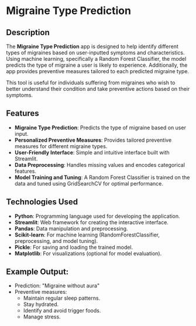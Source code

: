 # Migraine Type Prediction

## Description

The **Migraine Type Prediction** app is designed to help identify different types of migraines based on user-inputted symptoms and characteristics. Using machine learning, specifically a Random Forest Classifier, the model predicts the type of migraine a user is likely to experience. Additionally, the app provides preventive measures tailored to each predicted migraine type.

This tool is useful for individuals suffering from migraines who wish to better understand their condition and take preventive actions based on their symptoms.

## Features

- **Migraine Type Prediction**: Predicts the type of migraine based on user input.
- **Personalized Preventive Measures**: Provides tailored preventive measures for different migraine types.
- **User-Friendly Interface**: Simple and intuitive interface built with Streamlit.
- **Data Preprocessing**: Handles missing values and encodes categorical features.
- **Model Training and Tuning**: A Random Forest Classifier is trained on the data and tuned using GridSearchCV for optimal performance.

## Technologies Used

- **Python**: Programming language used for developing the application.
- **Streamlit**: Web framework for creating the interactive interface.
- **Pandas**: Data manipulation and preprocessing.
- **Scikit-learn**: For machine learning (RandomForestClassifier, preprocessing, and model tuning).
- **Pickle**: For saving and loading the trained model.
- **Matplotlib**: For visualizations (optional for model evaluation).

## Example Output:
- Prediction: "Migraine without aura"
- Preventive measures:
    - Maintain regular sleep patterns.
    - Stay hydrated.
    - Identify and avoid trigger foods.
    - Manage stress.
